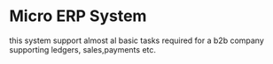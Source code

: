 # Micro ERP System
this system support almost al basic tasks required for a b2b company supporting ledgers, sales,payments etc.
